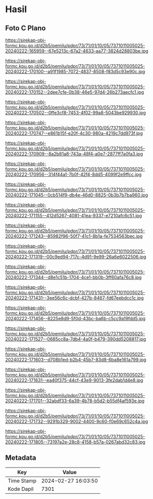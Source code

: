 # Hasil

## Foto C Plano

https://sirekap-obj-formc.kpu.go.id/d2b5/pemilu/pdpr/73/71/01/10/05/7371011005025-20240222-165959--67e5213c-67a2-4633-aa77-3824d28803be.jpg

https://sirekap-obj-formc.kpu.go.id/d2b5/pemilu/pdpr/73/71/01/10/05/7371011005025-20240222-170100--a91f1985-7072-4837-8508-f83d5c93e90c.jpg

https://sirekap-obj-formc.kpu.go.id/d2b5/pemilu/pdpr/73/71/01/10/05/7371011005025-20240222-170152--2dee7cfe-0b38-46e5-97d4-26b273aecfc1.jpg

https://sirekap-obj-formc.kpu.go.id/d2b5/pemilu/pdpr/73/71/01/10/05/7371011005025-20240222-170502--0ffe3cf8-7453-4f02-99a8-5043be929930.jpg

https://sirekap-obj-formc.kpu.go.id/d2b5/pemilu/pdpr/73/71/01/10/05/7371011005025-20240222-170747--e861b15f-e20f-4c30-980a-4219c7dd973f.jpg

https://sirekap-obj-formc.kpu.go.id/d2b5/pemilu/pdpr/73/71/01/10/05/7371011005025-20240222-170909--8a2b81a8-743a-48f4-a0e7-2877ff7a0fa3.jpg

https://sirekap-obj-formc.kpu.go.id/d2b5/pemilu/pdpr/73/71/01/10/05/7371011005025-20240222-170956--314f44a1-7b0f-42f4-8dd5-4099f2e9ffcc.jpg

https://sirekap-obj-formc.kpu.go.id/d2b5/pemilu/pdpr/73/71/01/10/05/7371011005025-20240222-171045--0cb514f9-db4e-46d0-8825-0b3b7b7ba960.jpg

https://sirekap-obj-formc.kpu.go.id/d2b5/pemilu/pdpr/73/71/01/10/05/7371011005025-20240222-171155--412d5267-4081-41ea-9337-e7210afc6c51.jpg

https://sirekap-obj-formc.kpu.go.id/d2b5/pemilu/pdpr/73/71/01/10/05/7371011005025-20240222-171243--85982f96-50f7-41c1-8b1a-fe7534563bec.jpg

https://sirekap-obj-formc.kpu.go.id/d2b5/pemilu/pdpr/73/71/01/10/05/7371011005025-20240222-171319--00c9ed94-717c-4d91-9e99-26a6e6022506.jpg

https://sirekap-obj-formc.kpu.go.id/d2b5/pemilu/pdpr/73/71/01/10/05/7371011005025-20240222-171344--d8e1c51b-1704-4ce1-bb0b-3ff60afa76c8.jpg

https://sirekap-obj-formc.kpu.go.id/d2b5/pemilu/pdpr/73/71/01/10/05/7371011005025-20240222-171431--3ee56c6c-dcbf-427b-8467-fd67eebdcc1c.jpg

https://sirekap-obj-formc.kpu.go.id/d2b5/pemilu/pdpr/73/71/01/10/05/7371011005025-20240222-171456--8225e8d9-5f0d-43bc-ba6b-c5cc9a19fdd5.jpg

https://sirekap-obj-formc.kpu.go.id/d2b5/pemilu/pdpr/73/71/01/10/05/7371011005025-20240222-171527--0685cc8a-7db4-4a0f-b479-390dd5208817.jpg

https://sirekap-obj-formc.kpu.go.id/d2b5/pemilu/pdpr/73/71/01/10/05/7371011005025-20240222-171603--d708b1ed-b2b4-45b7-83d8-6ba8e161a799.jpg

https://sirekap-obj-formc.kpu.go.id/d2b5/pemilu/pdpr/73/71/01/10/05/7371011005025-20240222-171631--ea40f375-44cf-43e9-9013-3fe2dab1d4e8.jpg

https://sirekap-obj-formc.kpu.go.id/d2b5/pemilu/pdpr/73/71/01/10/05/7371011005025-20240222-171701--32abdf33-6a39-4b78-b5d2-b55df4af593e.jpg

https://sirekap-obj-formc.kpu.go.id/d2b5/pemilu/pdpr/73/71/01/10/05/7371011005025-20240222-171732--9291b329-9002-4400-9c60-f0e69c652c4a.jpg

https://sirekap-obj-formc.kpu.go.id/d2b5/pemilu/pdpr/73/71/01/10/05/7371011005025-20240222-171805--73197a2e-28c8-4158-b57a-0267abd32c83.jpg


## Metadata

| Key        | Value               |
| ---------- | ------------------- |
| Time Stamp | 2024-02-27 16:03:50 |
| Kode Dapil | 7301                |



